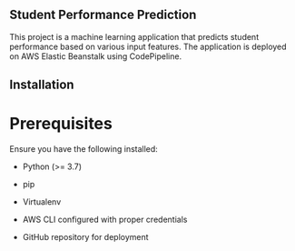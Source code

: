 ## Student Performance Prediction
This project is a machine learning application that predicts student performance based on various input features. The application is deployed on AWS Elastic Beanstalk using CodePipeline.

## Installation
# Prerequisites

Ensure you have the following installed:

- Python (>= 3.7)

- pip

- Virtualenv

- AWS CLI configured with proper credentials

- GitHub repository for deployment
